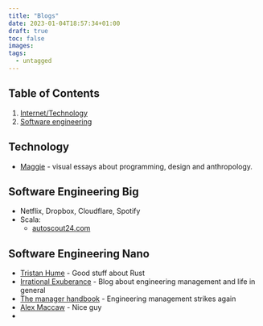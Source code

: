 ```yaml
---
title: "Blogs"
date: 2023-01-04T18:57:34+01:00
draft: true
toc: false
images:
tags:
  - untagged
---
```


## Table of Contents
1. [Internet/Technology](#technology)
2. [Software engineering](#software-engineering-big)


## Technology
- [Maggie](https://maggieappleton.com/) - visual essays about programming, design and anthropology.


## Software Engineering Big 

- Netflix, Dropbox, Cloudflare, Spotify
- Scala: 
  - [autoscout24.com](https://tech.autoscout24.com/)

## Software Engineering Nano
- [Tristan Hume](https://thume.ca/) - Good stuff about Rust
- [Irrational Exuberance](https://lethain.com/) - Blog about engineering management and life in general
- [The manager handbook](https://themanagershandbook.com/) - Engineering management strikes again
- [Alex Maccaw](https://blog.alexmaccaw.com/) - Nice guy
- 


